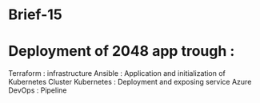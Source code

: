 # Brief-15
# Deployment of 2048 app trough :
Terraform : infrastructure
Ansible : Application and initialization of Kubernetes Cluster
Kubernetes : Deployment and exposing service
Azure DevOps : Pipeline
